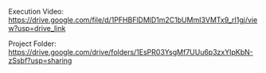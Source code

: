 Execution Video:
https://drive.google.com/file/d/1PFHBFlDMlD1m2C1bUMmI3VMTx9_rI1gj/view?usp=drive_link


Project Folder:
https://drive.google.com/drive/folders/1EsPR03YsgMf7UUu6p3zxYIpKbN-zSsbf?usp=sharing
